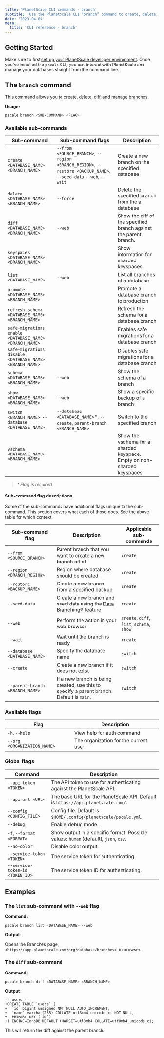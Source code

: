 ```yaml
---
title: 'PlanetScale CLI commands - branch'
subtitle: 'Use the PlanetScale CLI “branch” command to create, delete, diff, and manage branches from your terminal.'
date: '2023-04-05'
meta:
  title: 'CLI reference - branch'
---
```


## Getting Started

Make sure to first [set up your PlanetScale developer environment](/docs/concepts/planetscale-environment-setup). Once you've installed the `pscale` CLI, you can interact with PlanetScale and manage your databases straight from the command line.

## The `branch` command

This command allows you to create, delete, diff, and manage [branches](/docs/concepts/branching).

**Usage:**

```bash
pscale branch <SUB-COMMAND> <FLAG>
```

### Available sub-commands

| **Sub-command**                                         | **Sub-command flags**                                                                                            | **Description**                                                          |
| ------------------------------------------------------- | ---------------------------------------------------------------------------------------------------------------- | ------------------------------------------------------------------------ |
| `create <DATABASE_NAME> <BRANCH_NAME>`                  | `--from <SOURCE_BRANCH>`, `--region <BRANCH_REGION>`, `--restore <BACKUP_NAME>`, `--seed-data` `--web`, `--wait` | Create a new branch on the specified database                            |
| `delete <DATABASE_NAME> <BRANCH_NAME>`                  | `--force`                                                                                                        | Delete the specified branch from the a database                          |
| `diff <DATABASE_NAME> <BRANCH_NAME>`                    | `--web`                                                                                                          | Show the diff of the specified branch against the parent branch.         |
| `keyspaces <DATABASE_NAME> <BRANCH_NAME>`               |                                                                                                                  | Show information for sharded keyspaces.                                  |
| `list <DATABASE_NAME>`                                  | `--web`                                                                                                          | List all branches of a database                                          |
| `promote <DATABASE_NAME> <BRANCH_NAME>`                 |                                                                                                                  | Promote a database branch to production                                  |
| `refresh-schema <DATABASE_NAME> <BRANCH_NAME>`          |                                                                                                                  | Refresh the schema for a database branch                                 |
| `safe-migrations enable <DATABASE_NAME> <BRANCH_NAME>`  |                                                                                                                  | Enables safe migrations for a database branch                            |
| `safe-migrations disable <DATABASE_NAME> <BRANCH_NAME>` |                                                                                                                  | Disables safe migrations for a database branch                           |
| `schema <DATABASE_NAME> <BRANCH_NAME>`                  | `--web`                                                                                                          | Show the schema of a branch                                              |
| `show <DATABASE_NAME> <BRANCH_NAME>`                    | `--web`                                                                                                          | Show a specific backup of a branch                                       |
| `switch <BRANCH_NAME> --database <DATABASE_NAME>`       | `--database <DATABASE_NAME>`\*, `--create`, `parent-branch <BRANCH_NAME>`                                        | Switch to the specified branch                                           |
| `vschema <DATABASE_NAME> <BRANCH_NAME>`                 |                                                                                                                  | Show the vschema for a sharded keyspace. Empty on non-sharded keyspaces. |

> \* _Flag is required_

#### Sub-command flag descriptions

Some of the sub-commands have additional flags unique to the sub-command. This section covers what each of those does. See the above table for which context.

| **Sub-command flag**            | **Description**                                                                                       | **Applicable sub-commands**                |
| ------------------------------- | ----------------------------------------------------------------------------------------------------- | ------------------------------------------ |
| `--from <SOURCE_BRANCH>`        | Parent branch that you want to create a new branch off of                                             | `create`                                   |
| `--region <BRANCH_REGION>`      | Region where database should be created                                                               | `create`                                   |
| `--restore <BACKUP_NAME>`       | Create a new branch from a specified backup                                                           | `create`                                   |
| `--seed-data`                   | Create a new branch and seed data using the [Data Branching® feature](/docs/concepts/data-branching) | `create`                                   |
| `--web`                         | Perform the action in your web browser                                                                | `create`, `diff`, `list`, `schema`, `show` |
| `--wait`                        | Wait until the branch is ready                                                                        | `create`                                   |
| `--database <DATABASE_NAME>`    | Specify the database name                                                                             | `switch`                                   |
| `--create`                      | Create a new branch if it does not exist                                                              | `switch`                                   |
| `--parent-branch <BRANCH_NAME>` | If a new branch is being created, use this to specify a parent branch. Default is `main`.             | `switch`                                   |

### Available flags

| **Flag**                    | **Description**                       |
| --------------------------- | ------------------------------------- |
| `-h`, `--help`              | View help for auth command            |
| `--org <ORGANIZATION_NAME>` | The organization for the current user |

### Global flags

| **Command**                     | **Description**                                                                      |
| ------------------------------- | ------------------------------------------------------------------------------------ |
| `--api-token <TOKEN>`           | The API token to use for authenticating against the PlanetScale API.                 |
| `--api-url <URL>`               | The base URL for the PlanetScale API. Default is `https://api.planetscale.com/`.     |
| `--config <CONFIG_FILE>`        | Config file. Default is `$HOME/.config/planetscale/pscale.yml`.                      |
| `--debug`                       | Enable debug mode.                                                                   |
| `-f`, `--format <FORMAT>`       | Show output in a specific format. Possible values: `human` (default), `json`, `csv`. |
| `--no-color`                    | Disable color output.                                                                |
| `--service-token <TOKEN>`       | The service token for authenticating.                                                |
| `--service-token-id <TOKEN_ID>` | The service token ID for authenticating.                                             |

## Examples

### The `list` sub-command with `--web` flag

**Command:**

```bash
pscale branch list <DATABASE_NAME> --web
```

**Output:**

Opens the Branches page, `<https://app.planetscale.com/org/database/branches>`, in browser.

### The `diff` sub-command

**Command:**

```bash
pscale branch diff <DATABASE_NAME> <BRANCH_NAME>
```

**Output:**

```
-- users --
+CREATE TABLE `users` (
+  `id` bigint unsigned NOT NULL AUTO_INCREMENT,
+  `name` varchar(255) COLLATE utf8mb4_unicode_ci NOT NULL,
+  PRIMARY KEY (`id`)
+) ENGINE=InnoDB DEFAULT CHARSET=utf8mb4 COLLATE=utf8mb4_unicode_ci;
```

This will return the diff against the parent branch.
